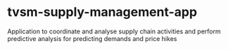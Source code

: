 # tvsm-supply-management-app
Application to coordinate and analyse supply chain activities and perform predictive analysis for predicting demands and price hikes
